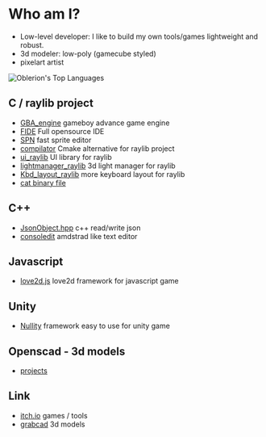 # Who am I?
- Low-level developer: I like to build my own tools/games lightweight and robust.
- 3d modeler: low-poly (gamecube styled)
- pixelart artist

![Oblerion's Top Languages](https://github-readme-stats.vercel.app/api/top-langs/?username=Oblerion&theme=merko&show_icons=true&hide_border=true&layout=compact)

## C / raylib project
- [GBA_engine](https://oblerion.itch.io/gba-engine) gameboy advance game engine
- [FIDE](https://github.com/oblerion/FIDE) Full opensource IDE<br>
- [SPN](https://oblerion.itch.io/spnt) fast sprite editor<br>
- [compilator](https://github.com/oblerion/compilator) Cmake alternative for raylib project
- [ui_raylib](https://github.com/oblerion/ui_raylib) UI library for raylib
- [lightmanager_raylib](https://github.com/oblerion/lightmanager_raylib) 3d light manager for raylib 
- [Kbd_layout_raylib](https://github.com/oblerion/Kbd_layout_raylib) more keyboard layout for raylib
- [cat binary file](https://gist.github.com/oblerion/55a0673941243bcab6e9d82312bf8bde)

## C++
- [JsonObject.hpp](https://github.com/oblerion/JsonObject.hpp) c++ read/write json<br>
- [consoledit](https://oblerion.itch.io/consoledit) amdstrad like text editor

## Javascript 
- [love2d.js](https://github.com/oblerion/love2d.js) love2d framework for javascript game

## Unity
- [Nullity](https://github.com/oblerion/Nullity) framework easy to use for unity game

## Openscad - 3d models
- [projects](https://github.com/oblerion/openscad_projects)

## Link
- [itch.io](https://oblerion.itch.io/) games / tools
- [grabcad](https://grabcad.com/oblerion.neka-1) 3d models
